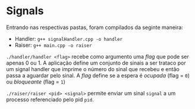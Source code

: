 # Signals

Entrando nas respectivas pastas, foram compilados da seginte maneira:

* Handler: `g++ signalHandler.cpp -o handler`
* Raiser: `g++ main.cpp -o raiser`

`./handler/handler <flag>` recebe como argumento uma *flag* que pode ser apenas 0 ou 1. A aplicação define um conjunto de sinais a ser trataco por um signal handler que imprime o número do sinal que recebeu e então passa a aguardar pelo sinal. A *flag* define se a espera é *ocupada* (flag = `0`) ou *bloqueante* (flag = `1`)

`./raiser/raiser <pid> <signal>` permite enviar um sinal `signal` a um processo referenciado pelo pid `pid`.